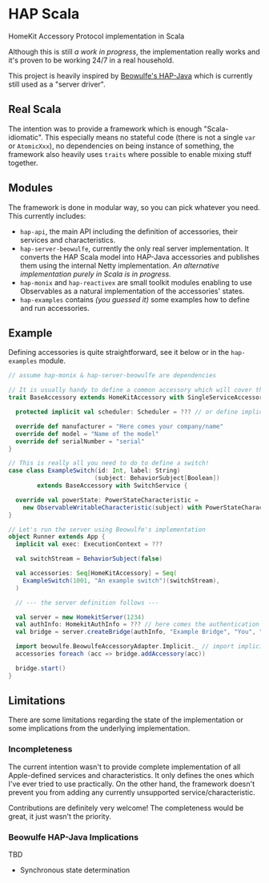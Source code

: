 # HAP Scala
HomeKit Accessory Protocol implementation in Scala

Although this is still _a work in progress_, the implementation
really works and it's proven to be working 24/7 in a real household.

This project is heavily inspired by
[Beowulfe's HAP-Java](https://github.com/beowulfe/HAP-Java)
which is currently still used as a "server driver".

## Real Scala
The intention was to provide a framework which is enough "Scala-idiomatic".
This especially means no stateful code (there is not a single `var` or `AtomicXxx`),
no dependencies on being instance of something,
the framework also heavily uses `traits` where possible to enable mixing stuff together.

## Modules
The framework is done in modular way, so you can pick whatever you need.
This currently includes:
- `hap-api`, the main API including the definition of accessories,
their services and characteristics.
- `hap-server-beowulfe`, currently the only real server implementation.
It converts the HAP Scala model into HAP-Java accessories and publishes
them using the internal Netty implementation.
_An alternative implementation purely in Scala is in progress._
- `hap-monix` and `hap-reactivex` are small toolkit modules
enabling to use Observables as a natural implementation of the accessories' states.
- `hap-examples` contains _(you guessed it)_ some examples how to define and run accessories.

## Example
Defining accessories is quite straightforward, see it below or in the `hap-examples` module.

```scala
// assume hap-monix & hap-server-beowulfe are dependencies

// It is usually handy to define a common accessory which will cover the most typical scenarios.
trait BaseAccessory extends HomeKitAccessory with SingleServiceAccessory with AccessoryService with IdentifyByPrintingLabel {

  protected implicit val scheduler: Scheduler = ??? // or define implicit scheduler per each accessory

  override def manufacturer = "Here comes your company/name"
  override def model = "Name of the model"
  override def serialNumber = "serial"
}

// This is really all you need to do to define a switch!
case class ExampleSwitch(id: Int, label: String)
                        (subject: BehaviorSubject[Boolean])
        extends BaseAccessory with SwitchService {

  override val powerState: PowerStateCharacteristic =
    new ObservableWritableCharacteristic(subject) with PowerStateCharacteristic
}

// Let's run the server using Beowulfe's implementation
object Runner extends App {
  implicit val exec: ExecutionContext = ???

  val switchStream = BehaviorSubject(false)

  val accessories: Seq[HomeKitAccessory] = Seq(
    ExampleSwitch(1001, "An example switch")(switchStream),
  )

  // --- the server definition follows ---

  val server = new HomekitServer(1234)
  val authInfo: HomekitAuthInfo = ??? // here comes the authentication information
  val bridge = server.createBridge(authInfo, "Example Bridge", "You", "BridgeV1", "abcd")

  import beowulfe.BeowulfeAccessoryAdapter.Implicit._ // import implicit accessory converter
  accessories foreach (acc => bridge.addAccessory(acc))

  bridge.start()
}
```

## Limitations
There are some limitations regarding the state of the implementation
or some implications from the underlying implementation.

### Incompleteness
The current intention wasn't to provide complete implementation
of all Apple-defined services and characteristics.
It only defines the ones which I've ever tried to use practically.
On the other hand, the framework doesn't prevent you from adding
any currently unsupported service/characteristic.

Contributions are definitely very welcome!
The completeness would be great, it just wasn't the priority.

### Beowulfe HAP-Java Implications
TBD

- Synchronous state determination
